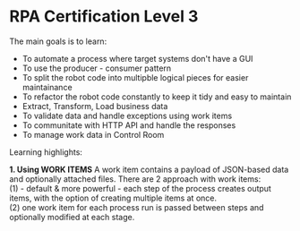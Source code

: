# RPA Certification Level 3

The main goals is to learn:

- To automate a process where target systems don't have a GUI
- To use the producer - consumer pattern
- To split the robot code into multipble logical pieces for easier maintainance
- To refactor the robot code constantly to keep it tidy and easy to maintain
- Extract, Transform, Load business data
- To validate data and handle exceptions using work items
- To communitate with HTTP API and handle the responses
- To manage work data in Control Room

Learning highlights:

<b>1. Using WORK ITEMS</b>
A work item contains a payload of JSON-based data and optionally attached files.
There are 2 approach with work items:<br/>
(1) - default & more powerful - each step of the process creates output items, with the option of creating multiple items at once.<br/>
(2) one work item for each process run is passed between steps and optionally modified at each stage. <br/>

